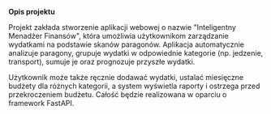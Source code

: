 **Opis projektu**


Projekt zakłada stworzenie aplikacji webowej o nazwie "Inteligentny Menadżer Finansów", która umożliwia użytkownikom zarządzanie wydatkami na podstawie skanów paragonów. Aplikacja automatycznie analizuje paragony, grupuje wydatki w odpowiednie kategorie (np. jedzenie, transport), sumuje je oraz prognozuje przyszłe wydatki. 

Użytkownik może także ręcznie dodawać wydatki, ustalać miesięczne budżety dla różnych kategorii, a system wyświetla raporty i ostrzega przed przekroczeniem budżetu. Całość będzie realizowana w oparciu o framework FastAPI.
